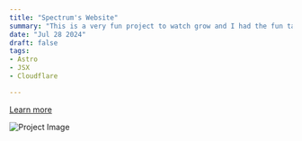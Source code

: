```yaml
---
title: "Spectrum's Website"
summary: "This is a very fun project to watch grow and I had the fun task of building the Website and running it on Cloudflare. I also help with a lot of backend stuff."
date: "Jul 28 2024"
draft: false
tags:
- Astro
- JSX
- Cloudflare

---
```


[Learn more](https://spectrum.liamsherwin.tech)

![Project Image](https://serv.hnz.li/peter-port/Spectrum-website.png)

